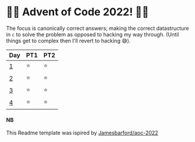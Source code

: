 # 🎄🎁 Advent of Code 2022! 🎁🎄
The focus is canonically correct answers; making the correct datastructure in `c` to solve the problem as opposed to hacking my way through. (Until things get to complex then I'll revert to hacking 😅).

| Day | PT1 | PT2 |
| --- | ---- | ---- |
| [1](https://adventofcode.com/2022/day/1) | ⭐️ | ⭐️ |
| [2](https://adventofcode.com/2022/day/2) | ⭐️ | ⭐️ |
| [3](https://adventofcode.com/2022/day/3) | ⭐️ | ⭐️ |
| [4](https://adventofcode.com/2022/day/4) | ⭐️ | ⭐️ |

#### NB
This Readme template was ispired by [Jamesbarford/aoc-2022](https://github.com/Jamesbarford/aoc-2022/blob/main/README.md?plain=1)

